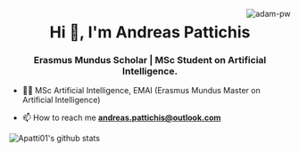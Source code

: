 <p><img align="right" src="https://github.com/Adam-pw/Adam-pw/blob/main/animation_500_kxa883sd.gif" alt="adam-pw" /></p>

<h1 align="center">Hi 👋, I'm Andreas Pattichis</h1>
<h3 align="center">Erasmus Mundus Scholar | MSc Student on Artificial Intelligence.</h3>


- 🧑‍💼 MSc Artificial Intelligence, EMAI (Erasmus Mundus Master on Artificial Intelligence)

- 📫 How to reach me **andreas.pattichis@outlook.com**

<!-- <p><img align="center" src="https://github-readme-streak-stats.herokuapp.com/?user=apatti01&theme=dark&background=0d1117&date_format=M%20j%5B%2C%20Y%5D" alt="apatti01" /></p> -->

![Apatti01's github stats](https://github-readme-stats.vercel.app/api?username=apatti01&show_icons=true&theme=tokyonight)

<!-- <img src="https://github-readme-streak-stats.herokuapp.com/?user=apatti01&theme=tokyonight" alt="mystreak"/> -->

<!-- ![Apatti01's Top Langs](https://github-readme-stats.vercel.app/api/top-langs/?username=apatti01&theme=tokyonight&layout=compact)-->
